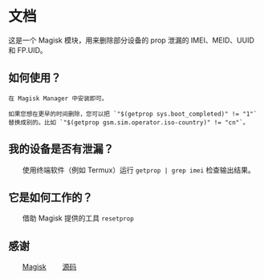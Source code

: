 # 文档

这是一个 Magisk 模块，用来删除部分设备的 prop 泄漏的 IMEI、MEID、UUID 和 FP.UID。

## 如何使用？
    在 Magisk Manager 中安装即可。
    
    如果您想在更早的时间删除，您可以把 `"$(getprop sys.boot_completed)" != "1"` 替换成别的。比如 `"$(getprop gsm.sim.operator.iso-country)" != "cn"`。

## 我的设备是否有泄漏？

　　使用终端软件（例如 Termux）运行 `getprop | grep imei` 检查输出结果。

## 它是如何工作的？

　　借助 Magisk 提供的工具 `resetprop`

## 感谢

　　[Magisk](https://github.com/topjohnwu/Magisk)
　　[源码](https://t.me/CodeOfMeowCat/255710)